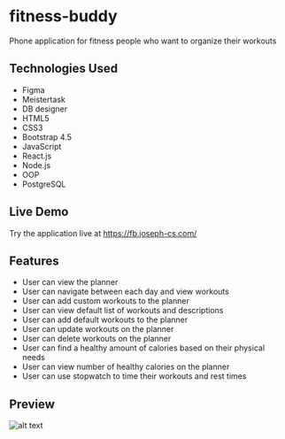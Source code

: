# fitness-buddy
Phone application for fitness people who want to organize their workouts

## Technologies Used
* Figma
* Meistertask
* DB designer
* HTML5
* CSS3
* Bootstrap 4.5
* JavaScript
* React.js
* Node.js
* OOP
* PostgreSQL

## Live Demo
Try the application live at https://fb.joseph-cs.com/

## Features
* User can view the planner
* User can navigate between each day and view workouts
* User can add custom workouts to the planner
* User can view default list of workouts and descriptions
* User can add default workouts to the planner
* User can update workouts on the planner
* User can delete workouts on the planner
* User can find a healthy amount of calories based on their physical needs
* User can view number of healthy calories on the planner
* User can use stopwatch to time their workouts and rest times

## Preview
![alt text](server/public/images/fitness-buddy-gif.gif)
